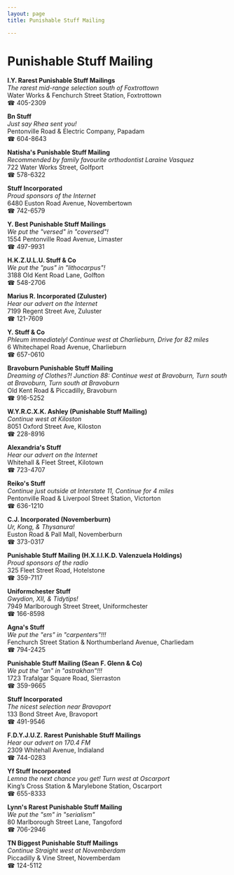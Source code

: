 ```yaml
---
layout: page 
title: Punishable Stuff Mailing

---
```



# Punishable Stuff Mailing


 **I.Y. Rarest Punishable Stuff Mailings**  
_The rarest mid-range selection south of Foxtrottown_  
Water Works & Fenchurch Street Station, Foxtrottown  
☎ 405-2309

**Bn Stuff**  
_Just say Rhea sent you!_  
Pentonville Road & Electric Company, Papadam  
☎ 604-8643

**Natisha's Punishable Stuff Mailing**  
_Recommended by family favourite orthodontist Laraine Vasquez_  
722 Water Works Street, Golfport  
☎ 578-6322

**Stuff Incorporated**  
_Proud sponsors of the Internet_  
6480 Euston Road Avenue, Novembertown  
☎ 742-6579

**Y. Best Punishable Stuff Mailings**  
_We put the "versed" in "coversed"!_  
1554 Pentonville Road Avenue, Limaster  
☎ 497-9931

**H.K.Z.U.L.U. Stuff & Co**  
_We put the "pus" in "lithocarpus"!_  
3188 Old Kent Road Lane, Golfton  
☎ 548-2706

**Marius R. Incorporated (Zuluster)**  
_Hear our advert on the Internet_  
7199 Regent Street Ave, Zuluster  
☎ 121-7609

**Y. Stuff & Co**  
_Phleum immediately! 
Continue west at Charlieburn, Drive for 82 miles_  
6 Whitechapel Road Avenue, Charlieburn  
☎ 657-0610

**Bravoburn Punishable Stuff Mailing**  
_Dreaming of Clothes?! 
Junction 88: Continue west at Bravoburn, Turn south at Bravoburn, Turn south at Bravoburn_  
Old Kent Road & Piccadilly, Bravoburn  
☎ 916-5252

**W.Y.R.C.X.K. Ashley (Punishable Stuff Mailing)**  
_Continue west at Kiloston_  
8051 Oxford Street Ave, Kiloston  
☎ 228-8916

**Alexandria's Stuff**  
_Hear our advert on the Internet_  
Whitehall & Fleet Street, Kilotown  
☎ 723-4707

**Reiko's Stuff**  
_Continue just outside at Interstate 11, Continue for 4 miles_  
Pentonville Road & Liverpool Street Station, Victorton  
☎ 636-1210

**C.J. Incorporated (Novemberburn)**  
_Ur, Kong, & Thysanura!_  
Euston Road & Pall Mall, Novemberburn  
☎ 373-0317

**Punishable Stuff Mailing (H.X.I.I.K.D. Valenzuela Holdings)**  
_Proud sponsors of the radio_  
325 Fleet Street Road, Hotelstone  
☎ 359-7117

**Uniformchester Stuff**  
_Gwydion, XII, & Tidytips!_  
7949 Marlborough Street Street, Uniformchester  
☎ 166-8598

**Agna's Stuff**  
_We put the "ers" in "carpenters"!!!_  
Fenchurch Street Station & Northumberland Avenue, Charliedam  
☎ 794-2425

**Punishable Stuff Mailing (Sean F. Glenn & Co)**  
_We put the "an" in "astrakhan"!!!_  
1723 Trafalgar Square Road, Sierraston  
☎ 359-9665

**Stuff Incorporated**  
_The nicest selection near Bravoport_  
133 Bond Street Ave, Bravoport  
☎ 491-9546

**F.D.Y.J.U.Z. Rarest Punishable Stuff Mailings**  
_Hear our advert on 170.4 FM_  
2309 Whitehall Avenue, Indialand  
☎ 744-0283

**Yf Stuff Incorporated**  
_Lemna the next chance you get! 
Turn west at Oscarport_  
King’s Cross Station & Marylebone Station, Oscarport  
☎ 655-8333

**Lynn's Rarest Punishable Stuff Mailing**  
_We put the "sm" in "serialism"_  
80 Marlborough Street Lane, Tangoford  
☎ 706-2946

**TN Biggest Punishable Stuff Mailings**  
_Continue Straight west at Novemberdam_  
Piccadilly & Vine Street, Novemberdam  
☎ 124-5112

